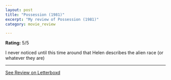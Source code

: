 ```yaml
---
layout: post
title: "Possession (1981)"
excerpt: "My review of Possession (1981)"
category: movie_review

---
```


**Rating:** 5/5

I never noticed until this time around that Helen describes the alien race (or whatever they are)

<hr>

[See Review on Letterboxd](https://boxd.it/4k6OVl)

